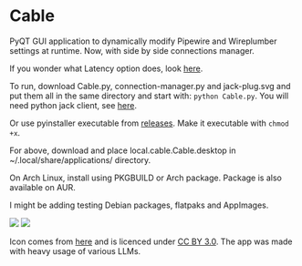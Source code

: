 # Cable
PyQT GUI application to dynamically modify Pipewire and Wireplumber settings at runtime.
Now, with side by side connections manager. 


If you wonder what Latency option does, look [here](https://pipewire.pages.freedesktop.org/wireplumber/daemon/configuration/alsa.html#alsa-extra-latency-properties). 




To run, download Cable.py, connection-manager.py and jack-plug.svg and put them all in the same directory and start with:
`python Cable.py`. You will need python jack client, see [here](https://pypi.org/project/JACK-Client/0.5.1/). 

Or use pyinstaller executable from [releases](https://github.com/magillos/Cable/releases). Make it executable with `chmod +x`.

For above, download and place local.cable.Cable.desktop in ~/.local/share/applications/ directory.

On Arch Linux, install using PKGBUILD or Arch package. Package is also available on AUR.

I might be adding testing Debian packages, flatpaks and AppImages.


![](https://github.com/magillos/Cable/blob/main/Cable.png)
![](https://github.com/magillos/Cable/blob/main/Cables.png)

Icon comes from [here](https://game-icons.net/1x1/delapouite/jack-plug.html) and is licenced under [CC BY 3.0](https://creativecommons.org/licenses/by/3.0/).
The app was made with heavy usage of various LLMs.
